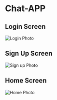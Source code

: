 # Chat-APP

## **Login Screen**
![Login Photo](https://github.com/user-attachments/assets/ea740897-f783-4965-b9a1-45265de51201)


## **Sign Up Screen**
![Sign up Photo](https://github.com/user-attachments/assets/77cc8fd8-70f7-4570-8696-6f8993067fbb)


## **Home Screen**
![Home Photo](https://github.com/user-attachments/assets/8a77f533-58d3-4901-bb89-75aa3f1bf860)
